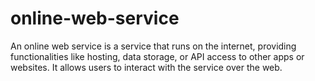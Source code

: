# online-web-service
An online web service is a service that runs on the internet, providing functionalities like hosting, data storage, or API access to other apps or websites. It allows users to interact with the service over the web.
